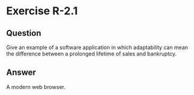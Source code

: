 # Exercise R-2.1

## Question

Give an example of a software application in which adaptability can mean
the difference between a prolonged lifetime of sales and bankruptcy.

## Answer

A modern web browser.
